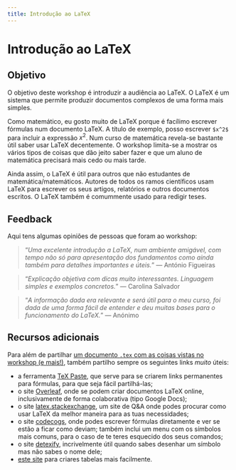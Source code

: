 ```yaml
---
title: Introdução ao LaTeX
---
```


# Introdução ao LaTeX

## Objetivo

O objetivo deste workshop é introduzir a audiência ao LaTeX. O LaTeX é um sistema que permite produzir documentos complexos de uma forma mais simples.

Como matemático, eu gosto muito de LaTeX porque é facílimo escrever fórmulas num documento LaTeX. A título de exemplo, posso escrever `$x^2$` para incluir a expressão $x^2$.
Num curso de matemática revela-se bastante útil saber usar LaTeX decentemente. O workshop limita-se a mostrar os vários tipos de coisas que dão jeito saber fazer e que um aluno de matemática precisará mais cedo ou mais tarde.

Ainda assim, o LaTeX é útil para outros que não estudantes de matemática/matemáticos. Autores de todos os ramos científicos usam LaTeX para escrever os seus artigos, relatórios e outros documentos escritos. O LaTeX também é comummente usado para redigir teses.

## Feedback

Aqui tens algumas opiniões de pessoas que foram ao workshop:

 > “*Uma excelente introdução a LaTeX, num ambiente amigável, com tempo não só para apresentação dos fundamentos como ainda também para detalhes importantes e úteis.*”  &mdash; António Figueiras

<!-- -->

 > “*Explicação objetiva com dicas muito interessantes. Linguagem simples e exemplos concretos.*”  &mdash; Carolina Salvador

<!-- -->

 > “*A informação dada era relevante e será útil para o meu curso, foi dada de uma forma fácil de entender e deu muitas bases para o funcionamento do LaTeX.*”  &mdash; Anónimo


## Recursos adicionais

Para além de partilhar [um documento `.tex` com as coisas vistas no workshop (e mais!)][gh-doc], também partilho sempre os seguintes links _muito_ úteis:

 - a ferramenta [TeX Paste][texpaste], que serve para se criarem links permanentes para fórmulas, para que seja fácil partilhá-las;
 - o site [Overleaf], onde se podem criar documentos LaTeX online, inclusivamente de forma colaborativa (tipo Google Docs);
 - o site [latex.stackexchange][latexse], um site de Q&A onde podes procurar como usar LaTeX da melhor maneira para as tuas necessidades;
 - o site [codecogs], onde podes escrever fórmulas diretamente e ver se estão a ficar como deviam; também inclui um menu com os símbolos mais comuns, para o caso de te teres esquecido dos seus comandos;
 - o site [detexify], incrivelmente útil quando sabes desenhar um símbolo mas não sabes o nome dele;
 - [este site][tables] para criares tabelas mais facilmente.

[texpaste]: https://mathspp.com/texpaste
[overleaf]: https://www.overleaf.com?r=ff360a64&rm=d&rs=b
[latexse]: https://tex.stackexchange.com/
[codecogs]: https://www.codecogs.com/latex/eqneditor.php
[detexify]: http://detexify.kirelabs.org/classify.html
[tables]: https://www.tablesgenerator.com/
[gh-doc]: https://github.com/RojerGS/workshops/tree/master/intro-latex
